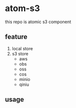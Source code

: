 # atom-s3

this repo is atomic s3 component 

## feature

1. local store
2. s3 store
   - aws
   - obs
   - oss
   - cos
   - minio
   - qiniu

## usage

